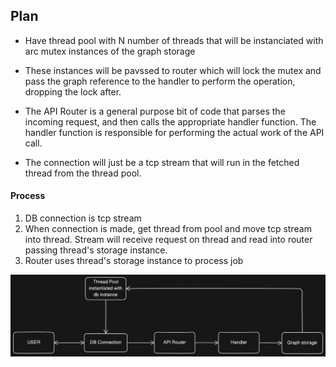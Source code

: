 ## Plan 

- Have thread pool with N number of threads that will be instanciated with arc mutex instances of the graph storage
- These instances will be pavssed to router which will lock the mutex and pass the graph reference to the handler to perform the operation, dropping the lock after. 

- The API Router is a general purpose bit of code that parses the incoming request, and then calls the appropriate handler function. The handler function is responsible for performing the actual work of the API call.
- The connection will just be a tcp stream that will run in the fetched thread from the thread pool. 

#### Process
1. DB connection is tcp stream
2.  When connection is made, get thread from pool and move tcp stream into thread. Stream will receive request on thread and read into router passing thread's storage instance.
3. Router uses thread's storage instance to process job

![Plan](./gateway.png)